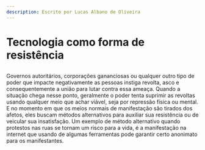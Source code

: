```yaml
---
description: Escrito por Lucas Albano de Oliveira
---
```


# Tecnologia como forma de resistência

## 

Governos autoritários, corporações gananciosas ou qualquer outro tipo de poder que impacte negativamente as pessoas instiga revolta, asco e consequentemente a união para lutar contra essa ameaça. Quando a situação chega nesse ponto, geralmente o poder tenta suprimir as revoltas usando qualquer meio que achar viável, seja por repressão física ou mental. E no momento em que os meios normais de manifestação são tirados dos afetos, eles buscam métodos alternativos para auxiliar sua resistência ou de veicular sua insatisfação. Um exemplo de método alternativo quando protestos nas ruas se tornam um risco para a vida, é a manifestação na internet que usando de algumas ferramentas pode garantir certo anonimato para os manifestantes. 

